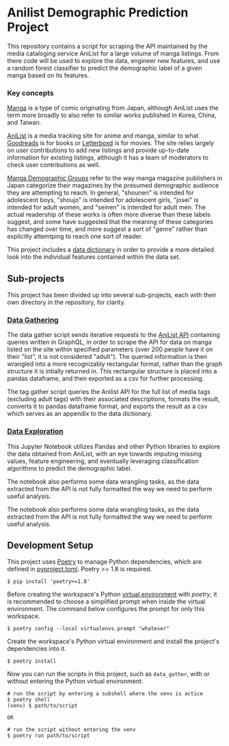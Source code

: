 # Anilist Demographic Prediction Project

This repository contains a script for scraping the API maintained by the media cataloging service AniList for a large
volume of manga listings. From there code will be used to explore the data, engineer new features, and use a random
forest classifier to predict the demographic label of a given manga based on its features.

### Key concepts

[Manga](https://en.wikipedia.org/wiki/Manga) is a type of comic originating from Japan, although AniList uses the term
more broadly to also refer to similar works published in Korea, China, and Taiwan.

[AniList](https://anilist.co) is a media tracking site for anime and manga, similar to what
[Goodreads](https://www.goodreads.com/) is for books or [Letterboxd](https://letterboxd.com/) is for movies. The site
relies largely on user contributions to add new listings and provide up-to-date information for existing listings,
although it has a team of moderators to check user contributions as well.

[Manga Demographic Groups](https://en.wikipedia.org/wiki/Sh%C5%8Dnen_manga) refer to the way manga magazine publishers
in Japan categorize their magazines by the presumed demographic audience they are attempting to reach. In general,
"shounen" is intended for adolescent boys, "shoujo" is intended for adolescent girls, "josei" is intended for adult
women, and "seinen" is intended for adult men. The actual readership of these works is often more diverse than these
labels suggest, and some have suggested that the meaning of these categories has changed over time, and more suggest
a sort of "genre" rather than explicitly attemtping to reach one sort of reader.

This project includes a [data dictionary](./data/data_dictionary.md) in order to provide a more detailed look into the
individual features contained within the data set.

## Sub-projects

This project has been divided up into several sub-projects, each with their own directory in the repository, for clarity.

### [Data Gathering](./1_data_gather)

The data gather script sends iterative requests to the
[AniList API](https://anilist.gitbook.io/anilist-apiv2-docs/overview/graphql/getting-started) containing queries written
in GraphQL, in order to scrape the API for data on manga listed on the site within specified parameters (over 200 people
have it on their "list", it is not considered "adult"). The queried information is then wrangled into a more
recognizably rectangular format, rather than the graph structure it is intially returned in. This rectangular structure
is placed into a pandas dataframe, and then exported as a csv for further processing.

The tag gather script queries the Anilist API for the full list of media tags (excluding adult tags) with their
associated descriptions, formats the result, converts it to pandas dataframe format, and exports the result as a csv
which serves as an appendix to the data dictionary.

### [Data Exploration](./2_data_explore)

This Jupyter Notebook utilizes Pandas and other Python libraries to explore the data obtained from AniList, with an eye
towards imputing missing values, feature engineering, and eventually leveraging classification algorithms to predict the
demographic label.

The notebook also performs some data wrangling tasks, as the data extracted from the API is not fully formatted the way
we need to perform useful analysis.

The notebook also performs some data wrangling tasks, as the data extracted from the API is not fully formatted the way we need to perform useful analysis.

## Development Setup

This project uses [Poetry][] to manage Python dependencies, which are defined in
[pyproject.toml][].  Poetry >= 1.8 is required.

```shell
$ pip install 'poetry>=1.8'
```

Before creating the workspace's Python [virtual environment][venv] with
_poetry_, it is recommended to choose a simplified prompt when inside the
virtual environment.  The command below configures the prompt for only this
workspace.

```shell
$ poetry config --local virtualenvs.prompt "whatever"
```

Create the workspace's Python virtual environment and install the project's
dependencies into it.

```shell
$ poetry install
```

Now you can run the scripts in this project, such as `data_gather`, with or
without entering the Python virtual environment.

```shell
# run the script by entering a subshell where the venv is actice
$ poetry shell
(venv) $ path/to/script

OR

# run the script without entering the venv
$ poetry run path/to/script
```

[poetry]: https://python-poetry.org
[pyproject.toml]: ./pyproject.toml
[venv]: https://docs.python.org/3/library/venv.html
